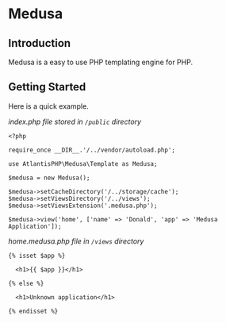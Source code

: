 # Medusa

## Introduction
Medusa is a easy to use PHP templating engine for PHP.

## Getting Started
Here is a quick example.

*index.php file stored in `/public` directory*

```
<?php

require_once __DIR__.'/../vendor/autoload.php';

use AtlantisPHP\Medusa\Template as Medusa;

$medusa = new Medusa();

$medusa->setCacheDirectory('/../storage/cache');
$medusa->setViewsDirectory('/../views');
$medusa->setViewsExtension('.medusa.php');

$medusa->view('home', ['name' => 'Donald', 'app' => 'Medusa Application']);
```

*home.medusa.php file in `/views` directory*
```
{% isset $app %}

  <h1>{{ $app }}</h1>

{% else %}

  <h1>Unknown application</h1>

{% endisset %}
```